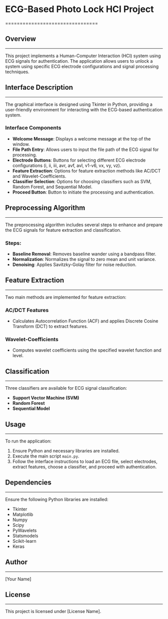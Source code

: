 # ECG-Based Photo Lock HCI Project
================================

## Overview
-----------
This project implements a Human-Computer Interaction (HCI) system using ECG signals for authentication. The application allows users to unlock a system using specific ECG electrode configurations and signal processing techniques.

## Interface Description
------------------------
The graphical interface is designed using Tkinter in Python, providing a user-friendly environment for interacting with the ECG-based authentication system.

### Interface Components
- **Welcome Message**: Displays a welcome message at the top of the window.
- **File Path Entry**: Allows users to input the file path of the ECG signal for processing.
- **Electrode Buttons**: Buttons for selecting different ECG electrode configurations (i, ii, iii, avr, avf, avl, v1-v6, vx, vy, vz).
- **Feature Extraction**: Options for feature extraction methods like AC/DCT and Wavelet-Coefficients.
- **Classifier Selection**: Options for choosing classifiers such as SVM, Random Forest, and Sequential Model.
- **Proceed Button**: Button to initiate the processing and authentication.

## Preprocessing Algorithm
---------------------------
The preprocessing algorithm includes several steps to enhance and prepare the ECG signals for feature extraction and classification.

### Steps:
- **Baseline Removal**: Removes baseline wander using a bandpass filter.
- **Normalization**: Normalizes the signal to zero mean and unit variance.
- **Denoising**: Applies Savitzky-Golay filter for noise reduction.

## Feature Extraction
----------------------
Two main methods are implemented for feature extraction:

### AC/DCT Features
- Calculates Autocorrelation Function (ACF) and applies Discrete Cosine Transform (DCT) to extract features.

### Wavelet-Coefficients
- Computes wavelet coefficients using the specified wavelet function and level.

## Classification
-------------------
Three classifiers are available for ECG signal classification:

- **Support Vector Machine (SVM)**
- **Random Forest**
- **Sequential Model**

## Usage
---------
To run the application:

1. Ensure Python and necessary libraries are installed.
2. Execute the main script `main.py`.
3. Follow the interface instructions to load an ECG file, select electrodes, extract features, choose a classifier, and proceed with authentication.

## Dependencies
-----------------
Ensure the following Python libraries are installed:

- Tkinter
- Matplotlib
- Numpy
- Scipy
- PyWavelets
- Statsmodels
- Scikit-learn
- Keras

## Author
---------
\[Your Name\]

## License
-----------
This project is licensed under \[License Name\].

 
